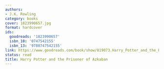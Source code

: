 ```yaml
---
authors:
- J.K. Rowling
category: books
cover: 1823990657.jpg
format: hardcover
ids:
  goodreads: '1823990657'
  isbn_10: '0747542155'
  isbn_13: '9780747542155'
link: https://www.goodreads.com/book/show/819073.Harry_Potter_and_the_Prisoner_of_Azkaban
status: read
title: Harry Potter and the Prisoner of Azkaban
---
```

